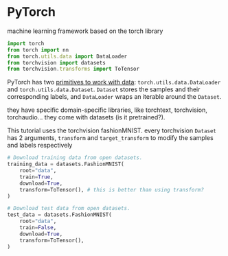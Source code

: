 # PyTorch

machine learning framework based on the torch library 

```jsx
import torch
from torch import nn
from torch.utils.data import DataLoader
from torchvision import datasets
from torchvision.transforms import ToTensor
```

PyTorch has two [primitives to work with data](https://pytorch.org/docs/stable/data.html): `torch.utils.data.DataLoader` and `torch.utils.data.Dataset`. `Dataset` stores the samples and their corresponding labels, and `DataLoader` wraps an iterable around the `Dataset`.

they have specific domain-specific libraries, like torchtext, torchvision, torchaudio… they come with datasets (is it pretrained?). 

This tutorial uses the torchvision fashionMNIST. every torchvision `Dataset` has 2 arguments, `transform` and `target_transform` to modify the samples and labels respectively 

```python
# Download training data from open datasets.
training_data = datasets.FashionMNIST(
    root="data",
    train=True,
    download=True,
    transform=ToTensor(), # this is better than using transform? 
)

# Download test data from open datasets.
test_data = datasets.FashionMNIST(
    root="data",
    train=False,
    download=True,
    transform=ToTensor(),
)
```